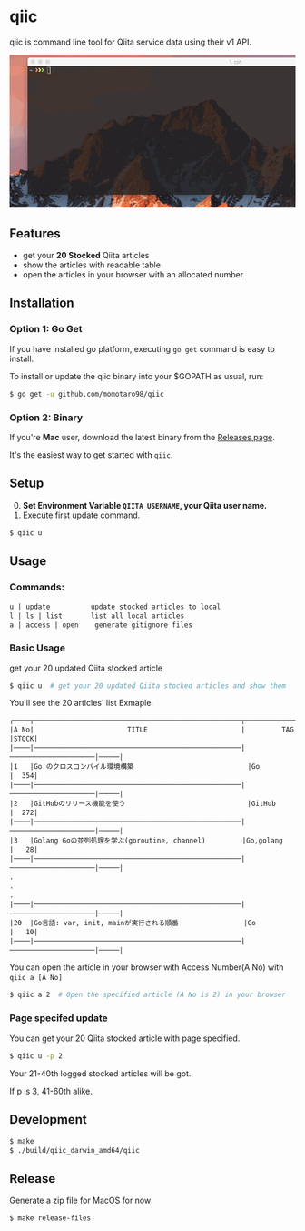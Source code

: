# qiic

qiic is command line tool for Qiita service data using their v1 API.

![qiic_demo](https://github.com/momotaro98/my-project-images/blob/master/qiic/demo.gif)

## Features

* get your **20 Stocked** Qiita articles
* show the articles with readable table
* open the articles in your browser with an allocated number

## Installation

### Option 1: Go Get
If you have installed go platform, executing `go get` command is easy to install.

To install or update the qiic binary into your $GOPATH as usual, run:

```bash
$ go get -u github.com/momotaro98/qiic
```

### Option 2: Binary

If you're **Mac** user, download the latest binary from the [Releases page](https://github.com/momotaro98/qiic/releases).

It's the easiest way to get started with `qiic`.

## Setup

0. **Set Environment Variable `QIITA_USERNAME`, your Qiita user name.**
0. Execute first update command.

```bash
$ qiic u
```

## Usage

### Commands:

```
u | update          update stocked articles to local
l | ls | list       list all local articles
a | access | open    generate gitignore files
```

### Basic Usage

get your 20 updated Qiita stocked article

```bash
$ qiic u  # get your 20 updated Qiita stocked articles and show them
```

You'll see the 20 articles' list
Exmaple:

```
┌────┬───────────────────────────────────────────────────┬─────────────────────┬─────┐
|A No|                       TITLE                       |         TAG         |STOCK|
|────|───────────────────────────────────────────────────|─────────────────────|─────|
|1   |Go のクロスコンパイル環境構築                            |Go                   |  354|
|────|───────────────────────────────────────────────────|─────────────────────|─────|
|2   |GitHubのリリース機能を使う                              |GitHub               |  272|
|────|───────────────────────────────────────────────────|─────────────────────|─────|
|3   |Golang Goの並列処理を学ぶ(goroutine, channel)         |Go,golang            |   28|
|────|───────────────────────────────────────────────────|─────────────────────|─────|
.
.
.
|────|───────────────────────────────────────────────────|─────────────────────|─────|
|20  |Go言語: var, init, mainが実行される順番                |Go                   |   10|
|────|───────────────────────────────────────────────────|─────────────────────|─────|
```

You can open the article in your browser with Access Number(A No)
with `qiic a [A No]`

```bash
$ qiic a 2  # Open the specified article (A No is 2) in your browser
```

### Page specifed update

You can get your 20 Qiita stocked article with page specified.

```bash
$ qiic u -p 2
```

Your 21-40th logged stocked articles will be got.

If p is 3, 41-60th alike.

## Development

```
$ make
$ ./build/qiic_darwin_amd64/qiic
```

## Release

Generate a zip file for MacOS for now

```
$ make release-files
```
